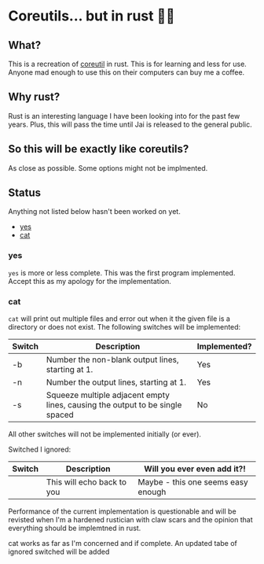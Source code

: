 # Coreutils... but in rust 🤔🦀

## What?

This is a recreation of [coreutil](https://en.wikipedia.org/wiki/List_of_GNU_Core_Utilities_commands) in rust. This is for learning and less for use. Anyone mad enough to use this on their computers can buy me a coffee.

## Why rust?

Rust is an interesting language I have been looking into for the past few years. Plus, this will pass the time until Jai is released to the general public.

## So this will be exactly like coreutils?
As close as possible. Some options might not be implmented.

## Status
Anything not listed below hasn't been worked on yet. 

* [yes](#yes)
* [cat](#cat)

### yes 

```yes``` is more or less complete. This was the first program implemented. Accept this as my apology for the implementation.

### cat

```cat``` will print out multiple files and error out when it the given file is a directory or does not exist. The following switches will be implemented:

| Switch | Description                                                                   | Implemented? |
|--------|-------------------------------------------------------------------------------|--------------|
| -b     | Number the non-blank output lines, starting at 1.                             | Yes          |
| -n     | Number the output lines, starting at 1.                                       | Yes          |
| -s     | Squeeze multiple adjacent empty lines, causing the output to be single spaced | No           |

All other switches will not be implemented initially (or ever).

Switched I ignored:

| Switch | Description | Will you ever even add it?! | 
|--------|-------------|-----------------------------|
| <blank> | This will echo back to you | Maybe - this one seems easy enough |

Performance of the current implementation is questionable and will be revisted when I'm a hardened rustician with claw scars and the opinion that everything should be implemtned in rust. 

cat works as far as I'm concerned and if complete. An updated tabe of ignored switched will be added

